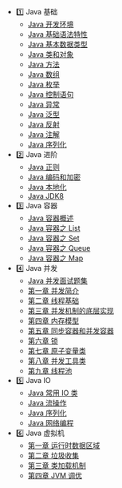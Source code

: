 - :one: Java 基础
  - [Java 开发环境](basics/Java开发环境.md)
  - [Java 基础语法特性](basics/Java基础语法特性.md)
  - [Java 基本数据类型](basics/Java基本数据类型.md)
  - [Java 类和对象](basics/Java类和对象.md)
  - [Java 方法](basics/Java方法.md)
  - [Java 数组](basics/Java数组.md)
  - [Java 枚举](basics/Java枚举.md)
  - [Java 控制语句](basics/Java控制语句.md)
  - [Java 异常](basics/Java异常.md)
  - [Java 泛型](basics/Java泛型.md)
  - [Java 反射](basics/Java反射.md)
  - [Java 注解](basics/Java注解.md)
  - [Java 序列化](basics/Java序列化.md)
- :two: Java 进阶
  - [Java 正则](advanced/Java正则.md)
  - [Java 编码和加密](advanced/Java编码和加密.md)
  - [Java 本地化](advanced/Java本地化.md)
  - [Java JDK8](advanced/Java8.md)
- :three: Java 容器
  - [Java 容器概述](container/java-container.md)
  - [Java 容器之 List](container/java-container-list.md)
  - [Java 容器之 Set](container/java-container-set.md)
  - [Java 容器之 Queue](container/java-container-queue.md)
  - [Java 容器之 Map](container/java-container-map.md)
- :four: Java 并发
  - [Java 并发面试题集](concurrent/Java并发面试题集.md)
  - [第一章 并发简介](concurrent/并发简介.md)
  - [第二章 线程基础](concurrent/线程基础.md)
  - [第三章 并发机制的底层实现](concurrent/并发机制的底层实现.md)
  - [第四章 内存模型](concurrent/内存模型.md)
  - [第五章 同步容器和并发容器](concurrent/同步容器和并发容器.md)
  - [第六章 锁](concurrent/锁.md)
  - [第七章 原子变量类](concurrent/原子变量类.md)
  - [第八章 并发工具类](concurrent/并发工具类.md)
  - [第九章 线程池](concurrent/线程池.md)
- :five: Java IO
  - [Java 常用 IO 类](io/Java常用IO类.md)
  - [Java 流操作](io/Java流操作.md)
  - [Java 序列化](io/Java序列化.md)
  - [Java 网络编程](io/Java网络编程.md)
- :six: Java 虚拟机
  - [第一章 运行时数据区域](jvm/运行时数据区域.md)
  - [第二章 垃圾收集](jvm/垃圾收集.md)
  - [第三章 类加载机制](jvm/类加载机制.md)
  - [第四章 JVM 调优](jvm/JVM调优.md)
